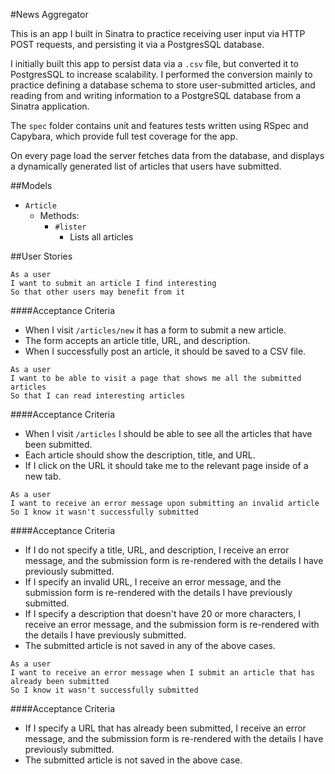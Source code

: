 #News Aggregator

This is an app I built in Sinatra to practice receiving user input via HTTP POST requests, and persisting it via a PostgresSQL database.

I initially built this app to persist data via a `.csv` file, but converted it to PostgresSQL to increase scalability. I performed the conversion mainly to practice defining a database schema to store user-submitted articles, and reading from and writing information to a PostgreSQL database from a Sinatra application.

The `spec` folder contains unit and features tests written using RSpec and Capybara, which provide full test coverage for the app.

On every page load the server fetches data from the database, and displays a dynamically generated list of articles that users have submitted.

##Models
* `Article`
  * Methods:
    * `#lister`
      * Lists all articles

##User Stories

```no-highlight
As a user
I want to submit an article I find interesting
So that other users may benefit from it
```

####Acceptance Criteria
* When I visit `/articles/new` it has a form to submit a new article.
* The form accepts an article title, URL, and description.
* When I successfully post an article, it should be saved to a CSV file.

```no-highlight
As a user
I want to be able to visit a page that shows me all the submitted articles
So that I can read interesting articles
```

####Acceptance Criteria
* When I visit `/articles` I should be able to see all the articles that have been submitted.
* Each article should show the description, title, and URL.
* If I click on the URL it should take me to the relevant page inside of a new tab.

```no-highlight
As a user
I want to receive an error message upon submitting an invalid article
So I know it wasn't successfully submitted
```

####Acceptance Criteria
* If I do not specify a title, URL, and description, I receive an error message, and the submission form is re-rendered with the details I have previously submitted.
* If I specify an invalid URL, I receive an error message, and the submission form is re-rendered with the details I have previously submitted.
* If I specify a description that doesn't have 20 or more characters, I receive an error message, and the submission form is re-rendered with the details I have previously submitted.
* The submitted article is not saved in any of the above cases.

```no-highlight
As a user
I want to receive an error message when I submit an article that has already been submitted
So I know it wasn't successfully submitted
```

####Acceptance Criteria
* If I specify a URL that has already been submitted, I receive an error message, and the submission form is re-rendered with the details I have previously submitted.
* The submitted article is not saved in the above case.
